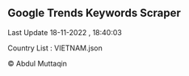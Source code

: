 

## Google Trends Keywords Scraper 
 
Last Update 18-11-2022 , 18:40:03

Country List :
VIETNAM.json



© Abdul Muttaqin 
